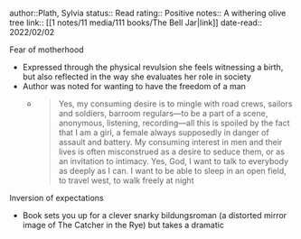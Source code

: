 author::Plath, Sylvia
status:: Read
rating:: Positive
notes:: A withering olive tree
link:: [[1 notes/11 media/111 books/The Bell Jar|link]]
date-read:: 2022/02/02


Fear of motherhood
- Expressed through the physical revulsion she feels witnessing a birth, but also reflected in the way she evaluates her role in society
- Author was noted for wanting to have the freedom of a man
	- >Yes, my consuming desire is to mingle with road crews, sailors and soldiers, barroom regulars—to be a part of a scene, anonymous, listening, recording—all this is spoiled by the fact that I am a girl, a female always supposedly in danger of assault and battery. My consuming interest in men and their lives is often misconstrued as a desire to seduce them, or as an invitation to intimacy. Yes, God, I want to talk to everybody as deeply as I can. I want to be able to sleep in an open field, to travel west, to walk freely at night

Inversion of expectations
- Book sets you up for a clever snarky bildungsroman (a distorted mirror image of The Catcher in the Rye) but takes a dramatic